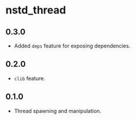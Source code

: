 # nstd_thread
## 0.3.0
- Added `deps` feature for exposing dependencies.
## 0.2.0
- `clib` feature.
## 0.1.0
- Thread spawning and manipulation.
